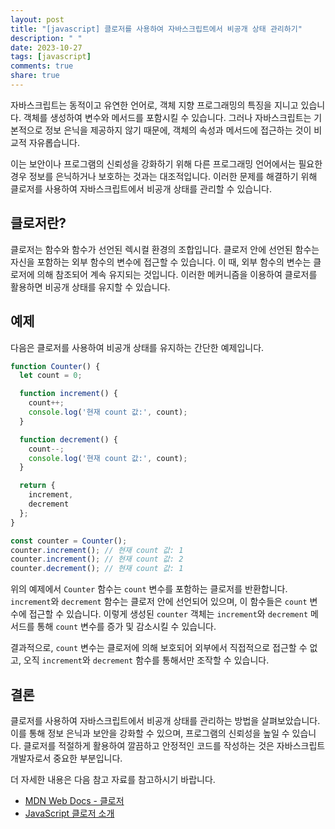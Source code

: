 ```yaml
---
layout: post
title: "[javascript] 클로저를 사용하여 자바스크립트에서 비공개 상태 관리하기"
description: " "
date: 2023-10-27
tags: [javascript]
comments: true
share: true
---
```


자바스크립트는 동적이고 유연한 언어로, 객체 지향 프로그래밍의 특징을 지니고 있습니다. 객체를 생성하여 변수와 메서드를 포함시킬 수 있습니다. 그러나 자바스크립트는 기본적으로 정보 은닉을 제공하지 않기 때문에, 객체의 속성과 메서드에 접근하는 것이 비교적 자유롭습니다.

이는 보안이나 프로그램의 신뢰성을 강화하기 위해 다른 프로그래밍 언어에서는 필요한 경우 정보를 은닉하거나 보호하는 것과는 대조적입니다. 이러한 문제를 해결하기 위해 클로저를 사용하여 자바스크립트에서 비공개 상태를 관리할 수 있습니다.

## 클로저란?

클로저는 함수와 함수가 선언된 렉시컬 환경의 조합입니다. 클로저 안에 선언된 함수는 자신을 포함하는 외부 함수의 변수에 접근할 수 있습니다. 이 때, 외부 함수의 변수는 클로저에 의해 참조되어 계속 유지되는 것입니다. 이러한 메커니즘을 이용하여 클로저를 활용하면 비공개 상태를 유지할 수 있습니다.

## 예제

다음은 클로저를 사용하여 비공개 상태를 유지하는 간단한 예제입니다.

```javascript
function Counter() {
  let count = 0;

  function increment() {
    count++;
    console.log('현재 count 값:', count);
  }

  function decrement() {
    count--;
    console.log('현재 count 값:', count);
  }

  return {
    increment,
    decrement
  };
}

const counter = Counter();
counter.increment(); // 현재 count 값: 1
counter.increment(); // 현재 count 값: 2
counter.decrement(); // 현재 count 값: 1
```

위의 예제에서 `Counter` 함수는 `count` 변수를 포함하는 클로저를 반환합니다. `increment`와 `decrement` 함수는 클로저 안에 선언되어 있으며, 이 함수들은 `count` 변수에 접근할 수 있습니다. 이렇게 생성된 `counter` 객체는 `increment`와 `decrement` 메서드를 통해 `count` 변수를 증가 및 감소시킬 수 있습니다.

결과적으로, `count` 변수는 클로저에 의해 보호되어 외부에서 직접적으로 접근할 수 없고, 오직 `increment`와 `decrement` 함수를 통해서만 조작할 수 있습니다.

## 결론

클로저를 사용하여 자바스크립트에서 비공개 상태를 관리하는 방법을 살펴보았습니다. 이를 통해 정보 은닉과 보안을 강화할 수 있으며, 프로그램의 신뢰성을 높일 수 있습니다. 클로저를 적절하게 활용하여 깔끔하고 안정적인 코드를 작성하는 것은 자바스크립트 개발자로서 중요한 부분입니다.

더 자세한 내용은 다음 참고 자료를 참고하시기 바랍니다.

- [MDN Web Docs - 클로저](https://developer.mozilla.org/ko/docs/Web/JavaScript/Closures)
- [JavaScript 클로저 소개](https://poiemaweb.com/js-closure)